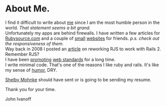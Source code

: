 # About Me.

I find it difficult to write about [me](http://johnivanoff.com/?utm_source=gihub&utm_medium=gihub&utm_campaign=1000bulbs) since I am the most humble person in the world. *That statement seems a bit grand.*  
Unfortunately my apps are behind firewalls. I have written a few articles for [Rubysource.com](http://rubysource.com/author/jivanoff/) and a couple of [small](http://affordablefishinganddiving.com/?utm_source=gihub&utm_medium=gihub&utm_campaign=1000bulbs) [websites](http://www.westsidetireservice.com/?utm_source=gihub&utm_medium=gihub&utm_campaign=1000bulbs) for friends. *p.s. check out the responsiveness of them.*  
Way back in 2008 I posted an [article](http://blog.johnivanoff.com/2008/02/i-needed-refresher-with-rjs-so-i.html?utm_source=gihub&utm_medium=gihub&utm_campaign=1000bulbs) on reworking RJS to work with Rails 2. Remember RJS?  
I have been [promoting](http://john-amy.com/css/presentation/s5-blank.html?utm_source=gihub&utm_medium=gihub&utm_campaign=1000bulbs) [web standards](http://blog.johnivanoff.com/2005/03/css-presentation.html?utm_source=gihub&utm_medium=gihub&utm_campaign=1000bulbs) for a long time.  
I write minimal code. That's one of the reasons I like ruby and rails. It's like my sense of [humor](http://blog.johnivanoff.com/2013/04/clean-pun.html?utm_source=gihub&utm_medium=gihub&utm_campaign=1000bulbs), DRY.  

[Shelby Mohnke](http://www.linkedin.com/in/shelbymohnke) should have sent or is going to be sending my resume.

Thank you for your time.

John Ivanoff
